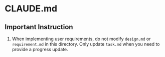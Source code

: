 # CLAUDE.md

## Important Instruction

1. When implementing user requirements, do not modify `design.md` or `requirement.md` in this directory. Only update `task.md` when you need to provide a progress update.
